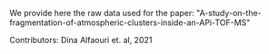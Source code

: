We provide here the raw data used for the paper: "A-study-on-the-fragmentation-of-atmospheric-clusters-inside-an-APi-TOF-MS"

Contributors: Dina Alfaouri et. al, 2021

